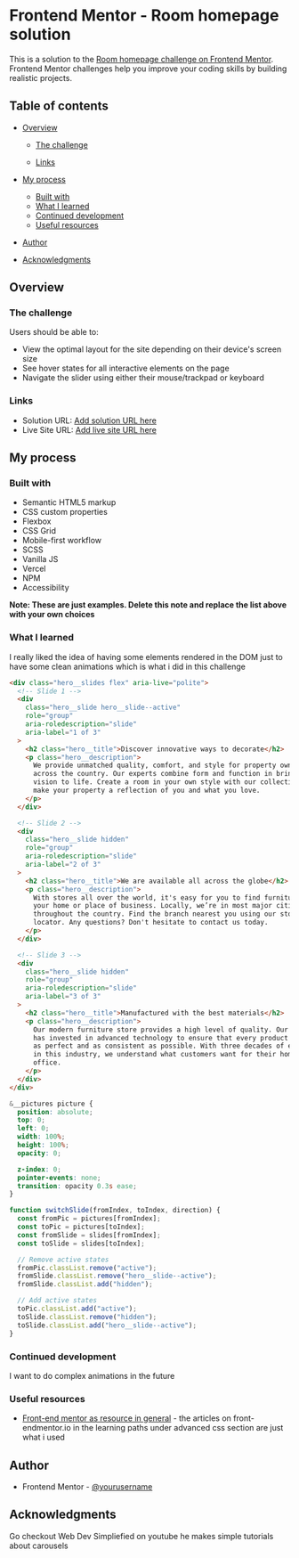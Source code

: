 # Frontend Mentor - Room homepage solution

This is a solution to the [Room homepage challenge on Frontend Mentor](https://www.frontendmentor.io/challenges/room-homepage-BtdBY_ENq). Frontend Mentor challenges help you improve your coding skills by building realistic projects.

## Table of contents

- [Overview](#overview)

  - [The challenge](#the-challenge)

  - [Links](#links)

- [My process](#my-process)
  - [Built with](#built-with)
  - [What I learned](#what-i-learned)
  - [Continued development](#continued-development)
  - [Useful resources](#useful-resources)
- [Author](#author)
- [Acknowledgments](#acknowledgments)

## Overview

### The challenge

Users should be able to:

- View the optimal layout for the site depending on their device's screen size
- See hover states for all interactive elements on the page
- Navigate the slider using either their mouse/trackpad or keyboard

### Links

- Solution URL: [Add solution URL here](https://your-solution-url.com)
- Live Site URL: [Add live site URL here](https://your-live-site-url.com)

## My process

### Built with

- Semantic HTML5 markup
- CSS custom properties
- Flexbox
- CSS Grid
- Mobile-first workflow
- SCSS
- Vanilla JS
- Vercel
- NPM
- Accessibility

**Note: These are just examples. Delete this note and replace the list above with your own choices**

### What I learned

I really liked the idea of having some elements rendered in the DOM just to have some clean animations which is what i did in this challenge

```html
<div class="hero__slides flex" aria-live="polite">
  <!-- Slide 1 -->
  <div
    class="hero__slide hero__slide--active"
    role="group"
    aria-roledescription="slide"
    aria-label="1 of 3"
  >
    <h2 class="hero__title">Discover innovative ways to decorate</h2>
    <p class="hero__description">
      We provide unmatched quality, comfort, and style for property owners
      across the country. Our experts combine form and function in bringing your
      vision to life. Create a room in your own style with our collection and
      make your property a reflection of you and what you love.
    </p>
  </div>

  <!-- Slide 2 -->
  <div
    class="hero__slide hidden"
    role="group"
    aria-roledescription="slide"
    aria-label="2 of 3"
  >
    <h2 class="hero__title">We are available all across the globe</h2>
    <p class="hero__description">
      With stores all over the world, it's easy for you to find furniture for
      your home or place of business. Locally, we’re in most major cities
      throughout the country. Find the branch nearest you using our store
      locator. Any questions? Don't hesitate to contact us today.
    </p>
  </div>

  <!-- Slide 3 -->
  <div
    class="hero__slide hidden"
    role="group"
    aria-roledescription="slide"
    aria-label="3 of 3"
  >
    <h2 class="hero__title">Manufactured with the best materials</h2>
    <p class="hero__description">
      Our modern furniture store provides a high level of quality. Our company
      has invested in advanced technology to ensure that every product is made
      as perfect and as consistent as possible. With three decades of experience
      in this industry, we understand what customers want for their home and
      office.
    </p>
  </div>
</div>
```

```scss
&__pictures picture {
  position: absolute;
  top: 0;
  left: 0;
  width: 100%;
  height: 100%;
  opacity: 0;

  z-index: 0;
  pointer-events: none;
  transition: opacity 0.3s ease;
}
```

```js
function switchSlide(fromIndex, toIndex, direction) {
  const fromPic = pictures[fromIndex];
  const toPic = pictures[toIndex];
  const fromSlide = slides[fromIndex];
  const toSlide = slides[toIndex];

  // Remove active states
  fromPic.classList.remove("active");
  fromSlide.classList.remove("hero__slide--active");
  fromSlide.classList.add("hidden");

  // Add active states
  toPic.classList.add("active");
  toSlide.classList.remove("hidden");
  toSlide.classList.add("hero__slide--active");
}
```

### Continued development

I want to do complex animations in the future

### Useful resources

- [Front-end mentor as resource in general](https://www.frontendmentor.io/learning-paths/advanced-css-techniques-vdOtKjIC4V) - the articles on front-endmentor.io in the learning paths under advanced css section are just what i used

## Author

- Frontend Mentor - [@yourusername](https://www.frontendmentor.io/profile/PastaSus)

## Acknowledgments

Go checkout Web Dev Simpliefied on youtube he makes simple tutorials about carousels
